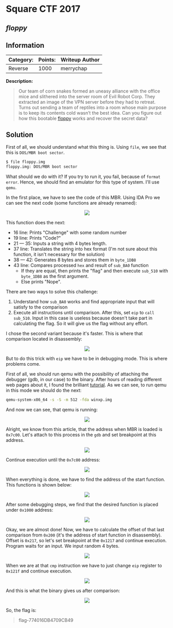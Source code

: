 # __Square CTF 2017__ 
## _floppy_

## Information
**Category:** | **Points:** | **Writeup Author**
--- | --- | ---
Reverse | 1000 | merrychap

**Description:** 

> Our team of corn snakes formed an uneasy alliance with the office mice and slithered into the server room of Evil Robot Corp. They extracted an image of the VPN server before they had to retreat. Turns out sending a team of reptiles into a room whose main purpose is to keep its contents cold wasn’t the best idea.
Can you figure out how this bootable [floppy](floppy.img) works and recover the secret data?

## Solution
First of all, we should understand what this thing is. Using ```file```, we see that this is ```DOS/MBR boot sector```.

```sh
$ file floppy.img 
floppy.img: DOS/MBR boot sector
```

What should we do with it? If you try to run it, you fail, because of ```format error```. Hence, we should find an emulator for this type of system. I'll use ```qemu```. 

In the first place, we have to see the code of this MBR. Using IDA Pro we can see the next code (some functions are already renamed):

<p align="center">
  <img src="screens/decompiled_main.png">
</p>

This function does the next:
- 16 line: Prints "Challenge" with some random number
- 19 line: Prints "Code?"
- 21 — 35: Inputs a string with 4 bytes length.
- 37 line: Translates the string into hex format (I'm not sure about this function, it isn't necessary for the solution)
- 38 — 42: Generates 8 bytes and stores them in ```byte_1DB8```
- 43 line: Compares processed ```hex``` and result of ```sub_BA0``` function
    - If they are equal, then prints the "flag" and then execute ```sub_510``` with ```byte_1DB8``` as the first argument.
    - Else prints "Nope".

There are two ways to solve this challenge:
1. Understand how ```sub_BA0``` works and find appropriate input that will satisfy to the comparison
2. Execute all instructions until comparison. After this, set ```eip``` to ```call sub_510```. Input in this case is useless because doesn't take part in calculating the flag. So it will give us the flag without any effort.

I chose the second variant because it's faster. This is where that comparison located in disassembly:

<p align="center">
  <img src="screens/cmp_asm.png">
</p>

But to do this trick with ```eip``` we have to be in debugging mode. This is where problems come. 

First of all, we should run qemu with the possibility of attaching the debugger (gdb, in our case) to the binary. After hours of reading different web pages about it, I found the brilliant [tutorial](https://rwmj.wordpress.com/2011/10/12/tip-debugging-the-early-boot-process-with-qemu-and-gdb/). As we can see, to run qemu in this mode we should do the next:
```sh
qemu-system-x86_64 -s -S -m 512 -fda winxp.img
```

And now we can see, that qemu is running:

<p align="center">
  <img src="screens/run_qemu.png">
</p>

Alright, we know from this article, that the address when MBR is loaded is ```0x7c00```. Let's attach to this process in the ```gdb``` and set breakpoint at this address.

<p align="center">
  <img src="screens/start_debug.png">
</p>

Continue execution until the ```0x7c00``` address:

<p align="center">
  <img src="screens/mbr_loaded.png">
</p>


When everything is done, we have to find the address of the start function. This functions is shown below:

<p align="center">
  <img src="screens/start_func.png">
</p>

After some debugging steps, we find that the desired function is placed under ```0x1000``` address:

<p align="center">
  <img src="screens/start_func_debug.png">
</p>

Okay, we are almost done! Now, we have to calculate the offset of that last comparison from ```0x200``` (it's the address of start function in disassembly). Offset is ```0x217```, so let's set breakpoint at the ```0x1217``` and continue execution. Program waits for an input. We input random 4 bytes.

<p align="center">
  <img src="screens/input.png">
</p>


When we are at that ```cmp``` instruction we have to just change ```eip``` register to ```0x121f``` and continue execution.

<p align="center">
  <img src="screens/set_eip.png">
</p>

And this is what the binary gives us after comparison:

<p align="center">
  <img src="screens/flag.png">
</p>

So, the flag is:

> flag-774016DB4709CB49

